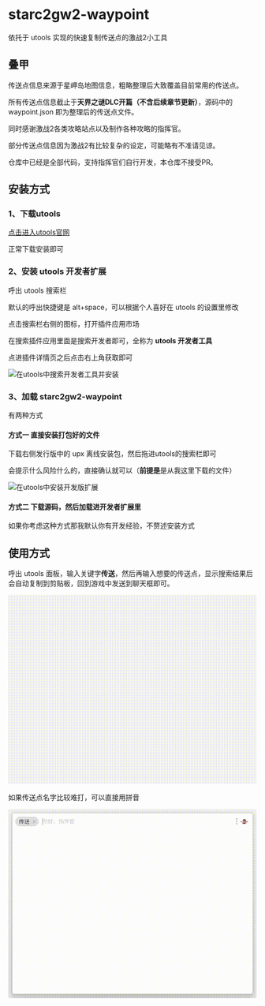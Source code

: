 # starc2gw2-waypoint

依托于 utools 实现的快速复制传送点的激战2小工具

## 叠甲
传送点信息来源于星岬岛地图信息，粗略整理后大致覆盖目前常用的传送点。

所有传送点信息截止于**天界之谜DLC开篇（不含后续章节更新）**，源码中的 waypoint.json 即为整理后的传送点文件。

同时感谢激战2各类攻略站点以及制作各种攻略的指挥官。

部分传送点信息因为激战2有比较复杂的设定，可能略有不准请见谅。

仓库中已经是全部代码，支持指挥官们自行开发，本仓库不接受PR。

## 安装方式
### 1、下载utools
[点击进入utools官网](https://u.tools)

正常下载安装即可

### 2、安装 utools 开发者扩展
呼出 utools 搜索栏

默认的呼出快捷键是 alt+space，可以根据个人喜好在 utools 的设置里修改

点击搜索栏右侧的图标，打开插件应用市场

在搜索插件应用里面是搜索开发者即可，全称为 **utools 开发者工具**

点进插件详情页之后点击右上角获取即可

![在utools中搜索开发者工具并安装](./usage-gif/utools安装开发者工具.gif)

### 3、加载 starc2gw2-waypoint
有两种方式
#### 方式一 直接安装打包好的文件
下载右侧发行版中的 upx 离线安装包，然后拖进utools的搜索栏即可

会提示什么风险什么的，直接确认就可以（**前提是**是从我这里下载的文件）

![在utools中安装开发版扩展](./usage-gif/utools安装开发版扩展.gif)

#### 方式二 下载源码，然后加载进开发者扩展里
如果你考虑这种方式那我默认你有开发经验，不赘述安装方式

## 使用方式
呼出 utools 面板，输入关键字**传送**，然后再输入想要的传送点，显示搜索结果后会自动复制到剪贴板，回到游戏中发送到聊天框即可。

![starc2gw2 - waypoint基本使用](./usage-gif/starc2gw2-waypoint基本使用.gif)

如果传送点名字比较难打，可以直接用拼音

![starc2gw2 - waypoint支持拼音](./usage-gif/starc2gw2-waypoint支持拼音.gif)
